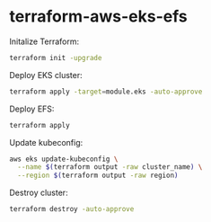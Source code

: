# terraform-aws-eks-efs

Initalize Terraform:
```bash
terraform init -upgrade
```

Deploy EKS cluster:
```bash
terraform apply -target=module.eks -auto-approve
```

Deploy EFS:
```bash
terraform apply
```

Update kubeconfig:
```bash
aws eks update-kubeconfig \
  --name $(terraform output -raw cluster_name) \
  --region $(terraform output -raw region)
```

Destroy cluster:
```bash
terraform destroy -auto-approve
```
